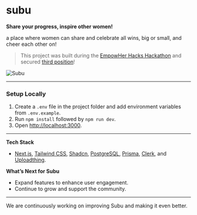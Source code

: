 # subu

**Share your progress, inspire other women!**

a place where women can share and celebrate all wins, big or small, and cheer each other on!

> This project was built during the [EmpowHer Hacks Hackathon](https://devpost.com/software/subu) and secured [third position](https://files.catbox.moe/6pwfm6.png)!

![Subu](https://github.com/user-attachments/assets/fc4d46a6-0c01-49d0-a31c-13d384be9837)

---

### Setup Locally
1. Create a `.env` file in the project folder and add environment variables from `.env.example`.
2. Run `npm install` followed by `npm run dev`.
3. Open [http://localhost:3000](http://localhost:3000).

---

**Tech Stack**
- [Next.js](https://nextjs.org/), [Tailwind CSS](https://tailwindcss.com/), [Shadcn](https://ui.shadcn.com/), [PostgreSQL](https://www.postgresql.org/), [Prisma](https://www.prisma.io/), [Clerk](https://clerk.com/), and [Uploadthing](https://uploadthing.com/).

**What’s Next for Subu**
- Expand features to enhance user engagement.
- Continue to grow and support the community.

---

We are continuously working on improving Subu and making it even better.